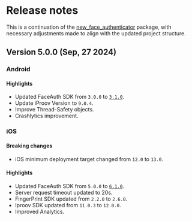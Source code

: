 # Release notes

This is a continuation of the [new_face_authenticator](https://pub.dev/packages/new_face_authenticator) package, with necessary adjustments made to align with the updated project structure.

## Version 5.0.0 (Sep, 27 2024)

### Android

#### Highlights

- Updated FaceAuth SDK from `3.0.0` to [`3.1.0`](https://docs.caf.io/sdks/android/release-notes#faceauth-3.1.0).
- Update iProov Version to `9.0.4`.
- Improve Thread-Safety objects.
- Crashlytics improvement.

### iOS

#### Breaking changes

- iOS minimum deployment target changed from `12.0` to `13.0`.

#### Highlights

- Updated FaceAuth SDK from `5.0.0` to [`6.1.0`](https://docs.caf.io/sdks/ios/release-notes#faceauth-6.1.0).
- Server request timeout updated to 20s.
- FingerPrint SDK updated from `2.2.0` to `2.6.0`.
- Iproov SDK updated from `11.0.3` to `12.0.0`.
- Improved Analytics.
